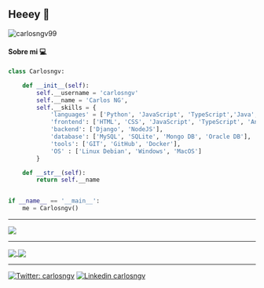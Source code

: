 ## Heeey 🐍


![carlosngv99](https://komarev.com/ghpvc/?username=carlosngv)



#### Sobre mi 💻



```python
class Carlosngv:

    def __init__(self):
        self.__username = 'carlosngv'
        self.__name = 'Carlos NG',
        self.__skills = {
            'languages' = ['Python', 'JavaScript', 'TypeScript','Java', 'C#', 'C++', 'Go'],
            'frontend': ['HTML', 'CSS', 'JavaScript', 'TypeScript', 'Angular', 'Boostrap'],
            'backend': ['Django', 'NodeJS'],
            'database': ['MySQL', 'SQLite', 'Mongo DB', 'Oracle DB'],
            'tools': ['GIT', 'GitHub', 'Docker'],
            'OS' : ['Linux Debian', 'Windows', 'MacOS']
        }

    def __str__(self):
        return self.__name


if __name__ == '__main__':
    me = Carlosngv()

```
---
 
 <img align="center" src="https://github-readme-stats.vercel.app/api/top-langs/?username=carlosngv&layout=compact">

---
 

<a href="https://github.com/carlosngv/EjeDelMundo-API">
  <img align="center" src="https://github-readme-stats.vercel.app/api/pin/?username=carlosngv&repo=EjeDelMundo-API" />
</a>
<a href="https://github.com/carlosngv/chat-nodejs-angular">
  <img align="center" src="https://github-readme-stats.vercel.app/api/pin/?username=carlosngv&repo=chat-nodejs-angular" />
</a>


---

[![Twitter: carlosngv](https://img.shields.io/badge/twitter-%231DA1F2.svg?&style=for-the-badge&logo=twitter&logoColor=white)](https://twitter.com/carlosngv)
[![Linkedin carlosngv](https://img.shields.io/badge/linkedin-%230077B5.svg?&style=for-the-badge&logo=linkedin&logoColor=white)](https://www.linkedin.com/in/carlosngv99/)
